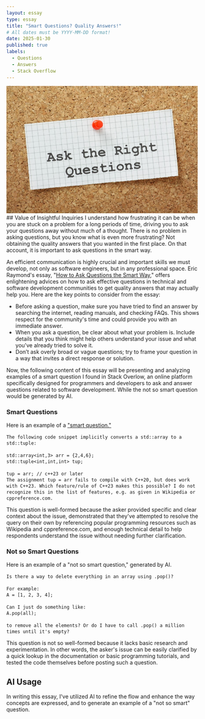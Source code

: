 ```yaml
---
layout: essay
type: essay
title: "Smart Questions? Quality Answers!"
# All dates must be YYYY-MM-DD format!
date: 2025-01-30
published: true
labels:
  - Questions
  - Answers
  - Stack Overflow
---
```

<div class="text-center p-4">
  <img width="500px" src="../img/essay-01-25/essay-03-thumbnail.jpg" class="img-thumbnail" >
</div>
## Value of Insightful Inquiries
I understand how frustrating it can be when you are stuck on a problem for a long periods of time, driving you to ask your questions away without much of a thought. There is no problem in asking questions, but you know what is even more frustrating? Not obtaining the quality answers that you wanted in the first place. On that account, it is important to ask questions in the smart way.

An efficient communication is highly crucial and important skills we must develop, not only as software engineers, but in any professional space. Eric Raymond's essay, "[How to Ask Questions the Smart Way](http://www.catb.org/esr/faqs/smart-questions.html)," offers enlightening advices on how to ask effective questions in technical and software development communities to get quality answers that may actually help you. Here are the key points to consider from the essay: 
- Before asking a question, make sure you have tried to find an answer by searching the internet, reading manuals, and checking FAQs. This shows respect for the community's time and could provide you with an immediate answer.
- When you ask a question, be clear about what your problem is. Include details that you think might help others understand your issue and what you've already tried to solve it.
- Don’t ask overly broad or vague questions; try to frame your question in a way that invites a direct response or solution.

Now, the following content of this essay will be presenting and analyzing examples of a smart question I found in Stack Overlow, an online platform specifically designed for programmers and developers to ask and answer questions related to software development. While the not so smart question would be generated by AI.

### Smart Questions
Here is an example of a ["smart question."](https://stackoverflow.com/questions/79395045/which-feature-of-c23-allows-converting-stdarray-to-stdtuple)
```
The following code snippet implicitly converts a std::array to a std::tuple:

std::array<int,3> arr = {2,4,6};
std::tuple<int,int,int> tup;
    
tup = arr; // c++23 or later
The assignment tup = arr fails to compile with C++20, but does work with C++23. Which feature/rule of C++23 makes this possible? I do not recognize this in the list of features, e.g. as given in Wikipedia or cppreference.com.
```
This question is well-formed because the asker provided specific and clear context about the issue, demonstrated that they've attempted to resolve the query on their own by referencing popular programming resources such as Wikipedia and cppreference.com, and enough technical detail to help respondents understand the issue without needing further clarification.

### Not so Smart Questions
Here is an example of a "not so smart question," generated by AI.
```
Is there a way to delete everything in an array using .pop()?

For example:
A = [1, 2, 3, 4];

Can I just do something like:
A.pop(all);

to remove all the elements? Or do I have to call .pop() a million times until it's empty?
```
This question is not so well-formed because it lacks basic research and experimentation. In other words, the asker's issue can be easily clarified by a quick lookup in the documentation or basic programming tutorials, and tested the code themselves before posting such a question.

## AI Usage
In writing this essay, I've utilized AI to refine the flow and enhance the way concepts are expressed, and to generate an example of a "not so smart" question.

